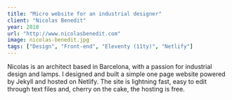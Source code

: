 ```yaml
---
title: "Micro website for an industrial designer"
client: "Nicolas Benedit"
year: 2018
url: "http://www.nicolasbenedit.com"
image: nicolas-benedit.jpg
tags: ["Design", "Front-end", "Eleventy (11ty)", "Netlify"]
---
```


Nicolas is an architect based in Barcelona, with a passion for industrial design and lamps. I designed and built a simple one page website powered by Jekyll and hosted on Netlify. The site is lightning fast, easy to edit through text files and, cherry on the cake, the hosting is free.
